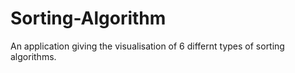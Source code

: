 # Sorting-Algorithm
An application giving the visualisation of 6 differnt types of sorting algorithms. 

